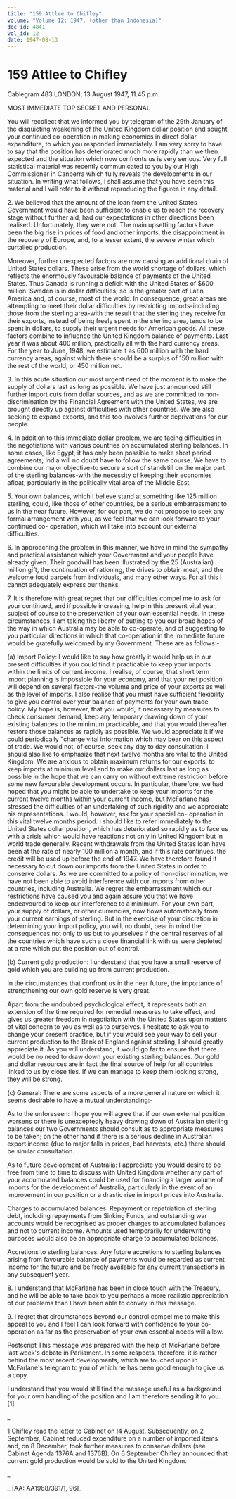 ```yaml
---
title: "159 Attlee to Chifley"
volume: "Volume 12: 1947, (other than Indonesia)"
doc_id: 4841
vol_id: 12
date: 1947-08-13
---
```


# 159 Attlee to Chifley

Cablegram 483 LONDON, 13 August 1947, 11.45 p.m.

MOST IMMEDIATE TOP SECRET AND PERSONAL

You will recollect that we informed you by telegram of the 29th January of the disquieting weakening of the United Kingdom dollar position and sought your continued co-operation in making economics in direct dollar expenditure, to which you responded immediately. I am very sorry to have to say that the position has deteriorated much more rapidly than we then expected and the situation which now confronts us is very serious. Very full statistical material was recently communicated to you by our High Commissioner in Canberra which fully reveals the developments in our situation. In writing what follows, I shall assume that you have seen this material and I will refer to it without reproducing the figures in any detail.

2\. We believed that the amount of the loan from the United States Government would have been sufficient to enable us to reach the recovery stage without further aid, had our expectations in other directions been realised. Unfortunately, they were not. The main upsetting factors have been the big rise in prices of food and other imports, the disappointment in the recovery of Europe, and, to a lesser extent, the severe winter which curtailed production.

Moreover, further unexpected factors are now causing an additional drain of United States dollars. These arise from the world shortage of dollars, which reflects the enormously favourable balance of payments of the United States. Thus Canada is running a deficit with the United States of $600 million. Sweden is in dollar difficulties; so is the greater part of Latin America and, of course, most of the world. In consequence, great areas are attempting to meet their dollar difficulties by restricting imports-including those from the sterling area-with the result that the sterling they receive for their exports, instead of being freely spent in the sterling area, tends to be spent in dollars, to supply their urgent needs for American goods. All these factors combine to influence the United Kingdom balance of payments. Last year it was about 400 million, practically all with the hard currency areas. For the year to June, 1948, we estimate it as 600 million with the hard currency areas, against which there should be a surplus of 150 million with the rest of the world, or 450 million net.

3\. In this acute situation our most urgent need of the moment is to make the supply of dollars last as long as possible. We have just announced still further import cuts from dollar sources, and as we are committed to non-discrimination by the Financial Agreement with the United States, we are brought directly up against difficulties with other countries. We are also seeking to expand exports, and this too involves further deprivations for our people.

4\. In addition to this immediate dollar problem, we are facing difficulties in the negotiations with various countries on accumulated sterling balances. In some cases, like Egypt, it has only been possible to make short period agreements; India will no doubt have to follow the same course. We have to combine our major objective-to secure a sort of standstill on the major part of the sterling balances-with the necessity of keeping their economies afloat, particularly in the politically vital area of the Middle East.

5\. Your own balances, which I believe stand at something like 125 million sterling, could, like those of other countries, be a serious embarrassment to us in the near future. However, for our part, we do not propose to seek any formal arrangement with you, as we feel that we can look forward to your continued co- operation, which will take into account our external difficulties.

6\. In approaching the problem in this manner, we have in mind the sympathy and practical assistance which your Government and your people have already given. Their goodwill has been illustrated by the 25 (Australian) million gift, the continuation of rationing, the drives to obtain meat, and the welcome food parcels from individuals, and many other ways. For all this I cannot adequately express our thanks.

7\. It is therefore with great regret that our difficulties compel me to ask for your continued, and if possible increasing, help in this present vital year, subject of course to the preservation of your own essential needs. In these circumstances, I am taking the liberty of putting to you our broad hopes of the way in which Australia may be able to co-operate, and of suggesting to you particular directions in which that co-operation in the immediate future would be gratefully welcomed by my Government. These are as follows:-

(a) Import Policy: I would like to say how greatly it would help us in our present difficulties if you could find it practicable to keep your imports within the limits of current income. I realise, of course, that short term import planning is impossible for your economy, and that your net position will depend on several factors-the volume and price of your exports as well as the level of imports. I also realise that you must have sufficient flexibility to give you control over your balance of payments for your own trade policy. My hope is, however, that you would, if necessary by measures to check consumer demand, keep any temporary drawing down of your existing balances to the minimum practicable, and that you would thereafter restore those balances as rapidly as possible. We would appreciate it if we could periodically "change vital information which may bear on this aspect of trade. We would not, of course, seek any day to day consultation. I should also like to emphasize that next twelve months are vital to the United Kingdom. We are anxious to obtain maximum returns for our exports, to keep imports at minimum level and to make our dollars last as long as possible in the hope that we can carry on without extreme restriction before some new favourable development occurs. In particular, therefore, we had hoped that you might be able to undertake to keep your imports for the current twelve months within your current income, but McFarlane has stressed the difficulties of an undertaking of such rigidity and we appreciate his representations. I would, however, ask for your special co- operation in this vital twelve months period. I should like to refer immediately to the United States dollar position, which has deteriorated so rapidly as to face us with a crisis which would have reactions not only in United Kingdom but in world trade generally. Recent withdrawals from the United States loan have been at the rate of nearly 100 million a month, and if this rate continues, the credit will be used up before the end of 1947. We have therefore found it necessary to cut down our imports from the United States in order to conserve dollars. As we are committed to a policy of non-discrimination, we have not been able to avoid interference with our imports from other countries, including Australia. We regret the embarrassment which our restrictions have caused you and again assure you that we have endeavoured to keep our interference to a minimum. For your own part, your supply of dollars, or other currencies, now flows automatically from your current earnings of sterling. But in the exercise of your discretion in determining your import policy, you will, no doubt, bear in mind the consequences not only to us but to yourselves if the central reserves of all the countries which have such a close financial link with us were depleted at a rate which put the position out of control.

(b) Current gold production: I understand that you have a small reserve of gold which you are building up from current production.

In the circumstances that confront us in the near future, the importance of strengthening our own gold reserve is very great.

Apart from the undoubted psychological effect, it represents both an extension of the time required for remedial measures to take effect, and gives us greater freedom in negotiation with the United States upon matters of vital concern to you as well as to ourselves. I hesitate to ask you to change your present practice, but if you would see your way to sell your current production to the Bank of England against sterling, I should greatly appreciate it. As you will understand, it would go far to ensure that there would be no need to draw down your existing sterling balances. Our gold and dollar resources are in fact the final source of help for all countries linked to us by close ties. If we can manage to keep them looking strong, they will be strong.

(c) General: There are some aspects of a more general nature on which it seems desirable to have a mutual understanding:-

As to the unforeseen: I hope you will agree that if our own external position worsens or there is unexceptedly heavy drawing down of Australian sterling balances our two Governments should consult as to appropriate measures to be taken; on the other hand if there is a serious decline in Australian export income (due to major falls in prices, bad harvests, etc.) there should be similar consultation.

As to future development of Australia: I appreciate you would desire to be free from time to time to discuss with United Kingdom whether any part of your accumulated balances could be used for financing a larger volume of imports for the development of Australia, particularly in the event of an improvement in our position or a drastic rise in import prices into Australia.

Charges to accumulated balances: Repayment or repatriation of sterling debt, including repayments from Sinking Funds, and outstanding war accounts would be recognised as proper charges to accumulated balances and not to current income. Amounts used temporarily for underwriting purposes would also be an appropriate charge to accumulated balances.

Accretions to sterling balances: Any future accretions to sterling balances arising from favourable balance of payments would be regarded as current income for the future and be freely available for any current transactions in any subsequent year.

8\. I understand that McFarlane has been in close touch with the Treasury, and he will be able to take back to you perhaps a more realistic appreciation of our problems than I have been able to convey in this message.

9\. I regret that circumstances beyond our control compel me to make this appeal to you and I feel I can look forward with confidence to your co-operation as far as the preservation of your own essential needs will allow.

Postscript This message was prepared with the help of McFarlane before last week's debate in Parliament. In some respects, therefore, it is rather behind the most recent developments, which are touched upon in McFarlane's telegram to you of which he has been good enough to give us a copy.

I understand that you would still find the message useful as a background for your own handling of the position and I am therefore sending it to you. [1]

_

1 Chifley read the letter to Cabinet on l4 August. Subsequently, on 2 September, Cabinet reduced expenditure on a number of imported items and, on 8 December, took further measures to conserve dollars (see Cabinet Agenda 1376A and 1376B). On 6 September Chifley announced that current gold production would be sold to the United Kingdom.

_

_ [AA: AA1968/391/1, 96]_
